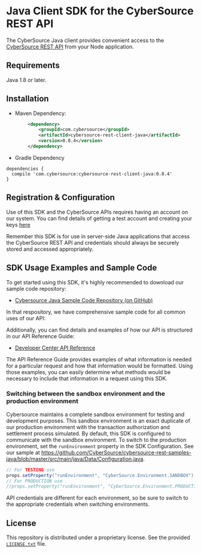 # Java Client SDK for the CyberSource REST API

The CyberSource Java client provides convenient access to the [CyberSource REST API](https://developer.cybersource.com/api/reference/api-reference.html) from your Node application.

## Requirements

Java 1.8 or later.

## Installation

* Maven Dependency:

```xml
        <dependency>
			<groupId>com.cybersource</groupId>
			<artifactId>cybersource-rest-client-java</artifactId>
			<version>0.0.4</version>
		</dependency>
```
* Gradle Dependency
````
dependencies {
  compile 'com.cybersource:cybersource-rest-client-java:0.0.4'
}
````

## Registration & Configuration
Use of this SDK and the CyberSource APIs requires having an account on our system. You can find details of getting a test account and creating your keys [here](https://developer.cybersource.com/api/developer-guides/dita-gettingstarted/registration.html) 

Remember this SDK is for use in server-side Java applications that access the CyberSource REST API and credentials should always be securely stored and accessed appropriately. 


## SDK Usage Examples and Sample Code
To get started using this SDK, it's highly recommended to download our sample code repository:
* [Cybersource Java Sample Code Repository (on GitHub)](https://github.com/CyberSource/cybersource-rest-samples-java)

In that respository, we have comprehensive sample code for all common uses of our API:

Additionally, you can find details and examples of how our API is structured in our API Reference Guide:
* [Developer Center API Reference](https://developer.cybersource.com/api/reference/api-reference.html)

The API Reference Guide provides examples of what information is needed for a particular request and how that information would be formatted. Using those examples, you can easily determine what methods would be necessary to include that information in a request using this SDK.


### Switching between the sandbox environment and the production environment
Cybersource maintains a complete sandbox environment for testing and development purposes. This sandbox environment is an exact duplicate of our production environment with the transaction authorization and settlement process simulated. By default, this SDK is configured to communicate with the sandbox environment. To switch to the production environment, set the `runEnvironment` property in the SDK Configuration.  See our sample at https://github.com/CyberSource/cybersource-rest-samples-java/blob/master/src/main/java/Data/Configuration.java.  

```java
// For TESTING use
props.setProperty("runEnvironment", "CyberSource.Environment.SANDBOX");
// For PRODUCTION use
//props.setProperty("runEnvironment", "CyberSource.Environment.PRODUCTION");
```

API credentials are different for each environment, so be sure to switch to the appropriate credentials when switching environments.



## License
This repository is distributed under a proprietary license. See the provided [`LICENSE.txt`](/LICENSE.txt) file.
